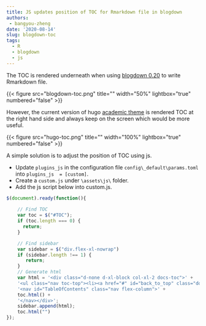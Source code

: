 ```yaml
---
title: JS updates position of TOC for Rmarkdown file in blogdown
authors: 
 - bangyou-zheng
date: '2020-08-14'
slug: blogdown-toc
tags:
  - R
  - blogdown
  - js
---
```


The TOC is rendered underneath when using [blogdown 0.20](https://cran.r-project.org/web/packages/blogdown/index.html) to write Rmarkdown file.

{{< figure src="blogdown-toc.png" title="" width="50%" lightbox="true" numbered="false" >}}

However, the current version of hugo [academic theme](https://github.com/gcushen/hugo-academic/tree/6f36c1624c2f63333a2d912963fa13f91e78782b) is rendered TOC at the right hand side and always keep on the screen which would be more useful. 

{{< figure src="hugo-toc.png" title="" width="100%" lightbox="true" numbered="false" >}}

A simple solution is to adjust the position of TOC using js.

* Update `plugins_js` in the configuration file `config\_default\params.toml` into `plugins_js  = [custom]`.
* Create a `custom.js` under `\assets\js\` folder. 
* Add the js script below into custom.js.


```js
$(document).ready(function(){
	
	// Find TOC
	var toc = $("#TOC");
	if (toc.length === 0) {
	  return;
	}

	// Find sidebar
	var sidebar = $("div.flex-xl-nowrap")
	if (sidebar.length !== 1) {
	   return;
	}
	// Generate html
	var html = '<div class="d-none d-xl-block col-xl-2 docs-toc">' + 
	'<ul class="nav toc-top"><li><a href="#" id="back_to_top" class="docs-toc-title">Contents</a></li></ul>' +
	'<nav id="TableOfContents" class="nav flex-column">' + 
	toc.html() +
	'</nav></div>';
	sidebar.append(html);
	toc.html("")
});
```
